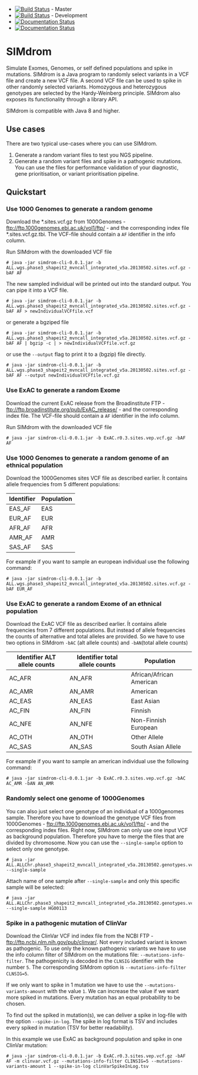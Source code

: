 * [![Build Status](https://travis-ci.org/visze/simdrom.svg?branch=master)](https://travis-ci.org/visze/simdrom) - Master 
* [![Build Status](https://travis-ci.org/visze/simdrom.svg?branch=development)](https://travis-ci.org/visze/simdrom) - Development
* [![Documentation Status](https://readthedocs.org/projects/simdrom/badge/?version=latest)](http://simdrom.readthedocs.io/en/latest/?badge=latest)
* [![Documentation Status](https://readthedocs.org/projects/simdrom/badge/?version=development)](http://simdrom.readthedocs.io/en/latest/?badge=development)

# SIMdrom

Simulate Exomes, Genomes, or self defined populations and spike in mutations. SIMdrom is a Java program to randomly select variants in a VCF file and create a new VCF file. A second VCF file can be used to spike in other randomly selected variants. Homozygous and heterozygous genotypes are selected by the Hardy-Weinberg principle. SIMdrom also exposes its functionality through a library API.

SIMdrom is compatible with Java 8 and higher.

## Use cases

There are two typical use-cases where you can use SIMdrom. 

1. Generate a random variant files to test you NGS pipeline.
2. Generate a random variant files and spike in a pathogenic mutations. You can use the files for performance validation of your diagnostic, gene prioritisation, or variant prioritisation pipeline.   
 

## Quickstart

### Use 1000 Genomes to generate a random genome

Download the *.sites.vcf.gz from 1000Genomes - ftp://ftp.1000genomes.ebi.ac.uk/vol1/ftp/ - and the corresponding index file *.sites.vcf.gz.tbi. The VCF-file should contain a `AF` identifier in the info column.

Run SIMdrom with the downloaded VCF file
```
# java -jar simdrom-cli-0.0.1.jar -b ALL.wgs.phase3_shapeit2_mvncall_integrated_v5a.20130502.sites.vcf.gz -bAF AF
```
The new sampled individual will be printed out into the standard output. You can pipe it into a VCF file.
 ```
# java -jar simdrom-cli-0.0.1.jar -b ALL.wgs.phase3_shapeit2_mvncall_integrated_v5a.20130502.sites.vcf.gz -bAF AF > newIndividualVCFfile.vcf
```
or generate a bgziped file
```
# java -jar simdrom-cli-0.0.1.jar -b ALL.wgs.phase3_shapeit2_mvncall_integrated_v5a.20130502.sites.vcf.gz -bAF AF | bgzip -c | > newIndividualVCFfile.vcf.gz
```
or use the `--output` flag to print it to a (bgzip) file directly.
```
# java -jar simdrom-cli-0.0.1.jar -b ALL.wgs.phase3_shapeit2_mvncall_integrated_v5a.20130502.sites.vcf.gz -bAF AF --output newIndividualVCFfile.vcf.gz
```

### Use ExAC to generate a random Exome

Download the current ExAC release from the Broadinstitute FTP - ftp://ftp.broadinstitute.org/pub/ExAC_release/ - and the corresponding index file. The VCF-file should contain a `AF` identifier in the info column.

Run SIMdrom with the downloaded VCF file
```
# java -jar simdrom-cli-0.0.1.jar -b ExAC.r0.3.sites.vep.vcf.gz -bAF AF
```

### Use 1000 Genomes to generate a random genome of an ethnical population

Download the 1000Genomes sites VCF file as described earlier. Ít contains allele frequencies from 5 different populations:

|Identifier | Population|
|-----------|-----------|
|EAS_AF     |EAS        |
|EUR_AF     |EUR        |
|AFR_AF     |AFR        |
|AMR_AF     |AMR        |
|SAS_AF     |SAS        |

For example if you want to sample an european individual use the following command:
```
# java -jar simdrom-cli-0.0.1.jar -b ALL.wgs.phase3_shapeit2_mvncall_integrated_v5a.20130502.sites.vcf.gz -bAF EUR_AF
```

### Use ExAC to generate a random Exome of an ethnical population

Download the ExAC VCF file as described earlier. Ít contains allele frequencies from 7 different populations. But instead of allele frequencies the counts of alternative and total alleles are provided. So we have to use two options in SIMdrom `-bAC` (alt allele counts) and `-bAN`(total allele counts)



|Identifier ALT allele counts | Identifier total allele counts | Population           |
|-----------------------------|--------------------------------|----------------------|
|AC_AFR                       |AN_AFR                       |African/African American |
|AC_AMR                       |AN_AMR                       |American                 |
|AC_EAS                       |AN_EAS                       |East Asian               |
|AC_FIN                       |AN_FIN                       |Finnish                  |
|AC_NFE                       |AN_NFE                       |Non-Finnish European     |
|AC_OTH                       |AN_OTH                       |Other Allele             |
|AC_SAS                       |AN_SAS                       |South Asian Allele       |

For example if you want to sample an american individual use the following command:
```
# java -jar simdrom-cli-0.0.1.jar -b ExAC.r0.3.sites.vep.vcf.gz -bAC AC_AMR -bAN AN_AMR
```

### Randomly select one genome of 1000Genomes

You can also just select one genotype of an individual of a 1000genomes sample. Therefore you have to download the genotype VCF files from 1000Genomes - ftp://ftp.1000genomes.ebi.ac.uk/vol1/ftp/ - and the corresponding index files. Right now, SIMdrom can only use one input VCF as background population. Therefore you have to merge the files that are divided by chromosome. Now you can use the `--single-sample` option to select only one genotype.
 ```
# java -jar ALL.ALLChr.phase3_shapeit2_mvncall_integrated_v5a.20130502.genotypes.vcf.gz --single-sample
```

Attach name of one sample after `--single-sample` and only this specific sample will be selected:
 ```
# java -jar ALL.ALLChr.phase3_shapeit2_mvncall_integrated_v5a.20130502.genotypes.vcf.gz --single-sample HG00113
```

### Spike in a pathogenic mutation of ClinVar

Download the ClinVar VCF ind index file from the NCBI FTP - ftp://ftp.ncbi.nlm.nih.gov/pub/clinvar/. Not every included variant is known as pathogenic. To use only the known pathogenic variants we have to use the info column filter of SIMdrom on the mutations file: `--mutations-info-filter`. The pathogenicity is decoded in the `CLNSIG` identifier with the number `5`. The corresponding SIMdrom option is `--mutations-info-filter CLNSIG=5`.

If we only want to spike in 1 mutation we have to use the `--mutations-variants-amount` with the value `1`. We can increase the value if we want more spiked in mutations. Every mutation has an equal probability to be chosen.

To find out the spiked in mutation(s), we can deliver a spike in log-file with the option `--spike-in-log`. The spike in log format is TSV and includes every spiked in mutation (TSV for better readability). 

In this example we use ExAC as background population and spike in one ClinVar mutation:
```
# java -jar simdrom-cli-0.0.1.jar -b ExAC.r0.3.sites.vep.vcf.gz -bAF AF -m clinvar.vcf.gz --mutations-info-filter CLINSIG=5 --mutations-variants-amount 1 --spike-in-log clinVarSpikeInLog.tsv
```
